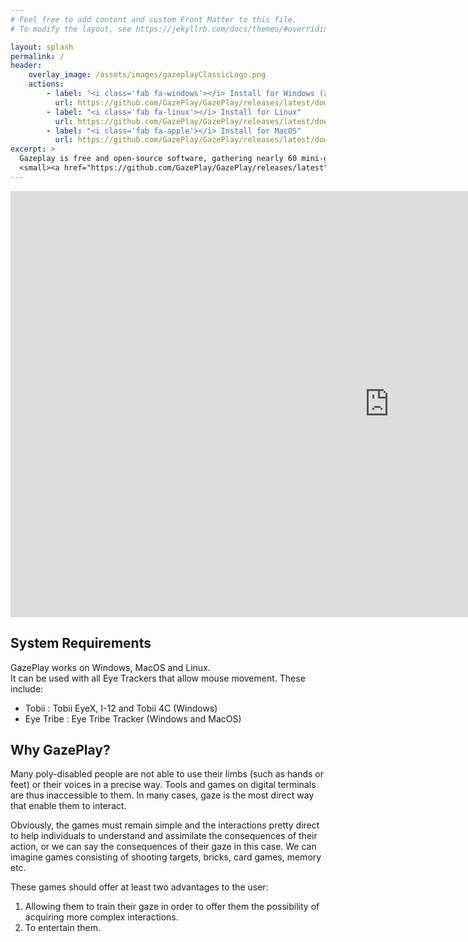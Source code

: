 ```yaml
---
# Feel free to add content and custom Front Matter to this file.
# To modify the layout, see https://jekyllrb.com/docs/themes/#overriding-theme-defaults

layout: splash
permalink: /
header:
    overlay_image: /assets/images/gazeplayClassicLogo.png
    actions:
        - label: "<i class='fab fa-windows'></i> Install for Windows (x64)"
          url: https://github.com/GazePlay/GazePlay/releases/latest/download/gazeplay-windows-x64-1.9.16-installer.exe
        - label: "<i class='fab fa-linux'></i> Install for Linux"
          url: https://github.com/GazePlay/GazePlay/releases/latest/download/gazeplay-linux-x64-1.9.16.tar.gz
        - label: "<i class='fab fa-apple'></i> Install for MacOS"
          url: https://github.com/GazePlay/GazePlay/releases/latest/download/gazeplay-macos-1.9.16.tar.gz
excerpt: >
  Gazeplay is free and open-source software, gathering nearly 60 mini-games playable with an eye-tracker.<br />
  <small><a href="https://github.com/GazePlay/GazePlay/releases/latest">Latest release</a></small>
---
```


<iframe width="1212" height="682" src="https://www.youtube.com/embed/xGKCIiYNu2c" frameborder="0" allow="accelerometer; autoplay; encrypted-media; gyroscope; picture-in-picture" allowfullscreen></iframe>

## System Requirements
GazePlay works on Windows, MacOS and Linux.  
It can be used with all Eye Trackers that allow mouse movement. These include:
* Tobii : Tobii EyeX, I-12 and Tobii 4C (Windows)
* Eye Tribe : Eye Tribe Tracker (Windows and MacOS)

## Why GazePlay?

Many poly-disabled people are not able to use their limbs (such as hands or feet) or their voices in a precise way. Tools and games on digital terminals are thus inaccessible to them. In many cases, gaze is the most direct way that enable them to interact.

Obviously, the games must remain simple and the interactions pretty direct to help individuals to understand and assimilate the consequences of their action, or we can say the consequences of their gaze in this case. We can imagine games consisting of shooting targets, bricks, card games, memory etc.

These games should offer at least two advantages to the user:
1. Allowing them to train their gaze in order to offer them the possibility of acquiring more complex interactions.
2. To entertain them.
